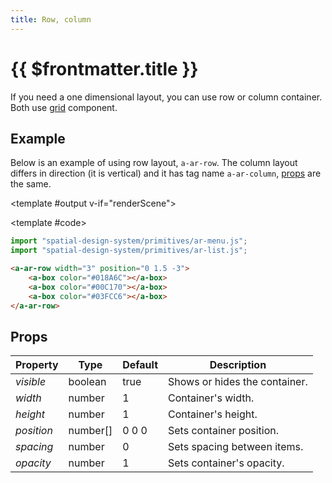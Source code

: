 ```yaml
---
title: Row, column
---
```


<script setup lang="ts">
import { ref, onMounted } from "vue";
import ComponentExample from "../vue/ComponentExample.vue";

const renderScene = ref(false);

onMounted(async () => {
    try {
        await import("spatial-design-system/components/menu.js");
        await import("spatial-design-system/primitives/ar-list.js");

        renderScene.value = true;
    } catch (e) {
        console.error(e);
    }
});
</script>

# {{ $frontmatter.title }}

If you need a one dimensional layout, you can use row or column container. Both use [grid](/ar-vr-components/grid) component.

## Example

Below is an example of using row layout, `a-ar-row`. The column layout differs in direction (it is vertical) and it has tag name `a-ar-column`, [props](#props) are the same.

<ComponentExample :fixed="true">

<template #output v-if="renderScene">
    <a-entity id="mouseRaycaster" raycaster="objects: .clickable"
              cursor="rayOrigin: mouse; fuse: false;">
    </a-entity>
    <a-ar-row width="3" position="0 1.5 -3">
        <a-box color="#018A6C"></a-box>
        <a-box color="#00C170"></a-box>
        <a-box color="#03FCC6"></a-box>
    </a-ar-row>
</template>

<template #code>  

```js
import "spatial-design-system/primitives/ar-menu.js";
import "spatial-design-system/primitives/ar-list.js";
```

```html
<a-ar-row width="3" position="0 1.5 -3">
    <a-box color="#018A6C"></a-box>
    <a-box color="#00C170"></a-box>
    <a-box color="#03FCC6"></a-box>
</a-ar-row>
```

</template>

</ComponentExample>

## Props

| Property | Type      | Default | Description                    |
|----------|-----------|---------|--------------------------------|
| _visible_| boolean   | true    | Shows or hides the container.  |
| _width_  | number    | 1       | Container's width.             |
| _height_ | number    | 1       | Container's height.            |
| _position_ | number[]| 0 0 0   | Sets container position.       |
| _spacing_ | number   | 0       | Sets spacing between items.    |
| _opacity_ | number   | 1       | Sets container's opacity.      |